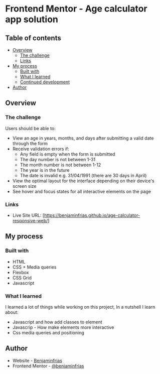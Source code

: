 # Frontend Mentor - Age calculator app solution
 

## Table of contents

- [Overview](#overview)
  - [The challenge](#the-challenge)
  - [Links](#links)
- [My process](#my-process)
  - [Built with](#built-with)
  - [What I learned](#what-i-learned)
  - [Continued development](#continued-development)
- [Author](#author)

## Overview

### The challenge

Users should be able to:

- View an age in years, months, and days after submitting a valid date through the form
- Receive validation errors if:
  - Any field is empty when the form is submitted
  - The day number is not between 1-31
  - The month number is not between 1-12
  - The year is in the future
  - The date is invalid e.g. 31/04/1991 (there are 30 days in April)
- View the optimal layout for the interface depending on their device's screen size
- See hover and focus states for all interactive elements on the page


### Links

- Live Site URL: [https://benjaminfrias.github.io/age-calculator-responsive-web/]

## My process

### Built with

- HTML
- CSS + Media queries
- Flexbox
- CSS Grid
- Javascript


### What I learned

I learned a lot of things while working on this project, In a nutshell I learn about:
- Javascript and how add classes to element
- Javascrip - How make elements more interactive
- Css media queries and positioning

## Author

- Website - [Benjaminfrias](https://benjaminfrias.github.io/age-calculator-responsive-web/)
- Frontend Mentor - [@benjaminfrias](https://www.frontendmentor.io/profile/benjaminfrias)


